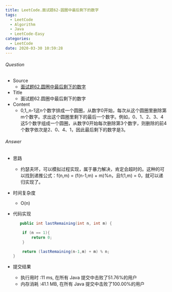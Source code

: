 ```yaml
---
title: LeetCode.面试题62-圆圈中最后剩下的数字
tags:
  - LeetCode
  - Algorithm
  - Java
  - LeetCode-Easy
categories:
  - LeetCode
date: 2020-03-30 10:59:28
---
```

###### Question
- Source
	- [面试题62.圆圈中最后剩下的数字](https://leetcode-cn.com/problems/yuan-quan-zhong-zui-hou-sheng-xia-de-shu-zi-lcof/) 
- Title
	- 面试题62.圆圈中最后剩下的数字 
- Content
	- 0,1,,n-1这n个数字排成一个圆圈，从数字0开始，每次从这个圆圈里删除第m个数字。求出这个圆圈里剩下的最后一个数字。例如，0、1、2、3、4这5个数字组成一个圆圈，从数字0开始每次删除第3个数字，则删除的前4个数字依次是2、0、4、1，因此最后剩下的数字是3。
<!--more-->

###### Answer
- 思路
	- 约瑟夫环，可以模拟过程实现，属于暴力解决，肯定会超时的。这种的可以找到递推公式：f(n,m) = (f(n-1,m) + m)%n，且f(1,m) = 0，就可以递归实现了。
- 时间复杂度
	- O(n) 	
- 代码实现

	```Java
	   public int lastRemaining(int n, int m) {

        if (n == 1){
            return 0;
        }

        return (lastRemaining(n-1,m) + m) % n;
    }

	```
- 提交结果
	- 执行用时 :11 ms, 在所有 Java 提交中击败了51.76%的用户
	- 内存消耗 :41.1 MB, 在所有 Java 提交中击败了100.00%的用户

